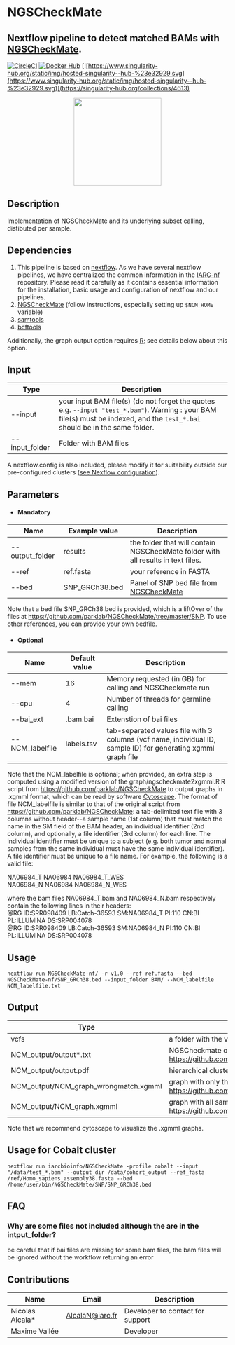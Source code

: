 # NGSCheckMate
## Nextflow pipeline to detect matched BAMs with [NGSCheckMate](https://github.com/parklab/NGSCheckMate).
[![CircleCI](https://circleci.com/gh/IARCbioinfo/NGSCheckMate-nf/tree/master.svg?style=svg)](https://circleci.com/gh/IARCbioinfo/NGSCheckMate-nf/tree/master)
[![Docker Hub](https://img.shields.io/badge/docker-ready-blue.svg)](https://hub.docker.com/repository/docker/iarcbioinfo/ngscheckmate-nf)
[![https://www.singularity-hub.org/static/img/hosted-singularity--hub-%23e32929.svg](https://www.singularity-hub.org/static/img/hosted-singularity--hub-%23e32929.svg)](https://singularity-hub.org/collections/4613)

<div style="text-align:center"><img src="https://camo.githubusercontent.com/371f23d984f8679c6562758f1e5b5e12397f1bef/68747470733a2f2f7061726b6c61622e6769746875622e696f2f4e4753436865636b4d6174652f6c6f676f2e737667" width="200" /></div>

## Description

Implementation of NGSCheckMate and its underlying subset calling, distibuted per sample.

## Dependencies 

1. This pipeline is based on [nextflow](https://www.nextflow.io). As we have several nextflow pipelines, we have centralized the common information in the [IARC-nf](https://github.com/IARCbioinfo/IARC-nf) repository. Please read it carefully as it contains essential information for the installation, basic usage and configuration of nextflow and our pipelines.
2. [NGSCheckMate](https://github.com/parklab/NGSCheckMate) (follow instructions, especially setting up `$NCM_HOME` variable)
3. [samtools](http://www.htslib.org/download/)
4. [bcftools](http://www.htslib.org/download/)

Additionally, the graph output option requires [R](https://cran.r-project.org/); see details below about this option.

## Input
  | Type      | Description     |
  |-----------|---------------|
  | --input   | your input BAM file(s) (do not forget the quotes e.g. `--input "test_*.bam"`). Warning : your BAM file(s) must be indexed, and the `test_*.bai` should be in the same folder.  |
  |  --input_folder  | Folder with BAM files  |

A nextflow.config is also included, please modify it for suitability outside our pre-configured clusters ([see Nexflow configuration](https://www.nextflow.io/docs/latest/config.html#configuration-file)).

## Parameters

  * #### Mandatory
| Name      | Example value | Description     |
|-----------|---------------|-----------------|
| --output_folder    |    results | the folder that will contain NGSCheckMate folder with all results in text files. |
| --ref    |          ref.fasta | your reference in FASTA |
| --bed |  SNP_GRCh38.bed | Panel of SNP bed file from [NGSCheckMate](https://github.com/parklab/NGSCheckMate/tree/master/SNP) |

Note that a bed file SNP_GRCh38.bed is provided, which is a liftOver of the files at https://github.com/parklab/NGSCheckMate/tree/master/SNP. To use other references, you can provide your own bedfile.


  * #### Optional
| Name      | Default value | Description     |
|-----------|---------------|-----------------|
| --mem   |   16 | Memory requested (in GB) for calling and NGSCheckmate run |
| --cpu    | 4 | Number of threads for germline calling |
|--bai_ext  | .bam.bai| Extenstion of bai files |
| --NCM_labelfile | labels.tsv | tab-separated values file with 3 columns (vcf name, individual ID, sample ID) for generating xgmml graph file |

Note that the NCM_labelfile is optional; when provided, an extra step is computed using a modified version of the graph/ngscheckmate2xgmml.R R script from https://github.com/parklab/NGSCheckMate to output graphs in .xgmml format, which can be read by software [Cytoscape](https://cytoscape.org/). The format of file NCM_labelfile is similar to that of the original script from https://github.com/parklab/NGSCheckMate: a tab-delimited text file with 3 columns without header--a sample name (1st column) that must match the name in the SM field of the BAM header, an individual identifier (2nd column), and optionally, a file identifier (3rd column) for each line. The individual identifier must be unique to a subject (e.g. both tumor and normal samples from the same individual must have the same individual identifier). A file identifier must be unique to a file name. For example, the following is a valid file:

NA06984_T NA06984 NA06984_T_WES\
NA06984_N NA06984 NA06984_N_WES

where the bam files NA06984_T.bam and NA06984_N.bam respectively contain the following lines in their headers:\
@RG	ID:SRR098409	LB:Catch-36593	SM:NA06984_T	PI:110	CN:BI	PL:ILLUMINA	DS:SRP004078\
@RG	ID:SRR098409	LB:Catch-36593	SM:NA06984_N	PI:110	CN:BI	PL:ILLUMINA	DS:SRP004078


## Usage
  ```
  nextflow run NGSCheckMate-nf/ -r v1.0 --ref ref.fasta --bed NGSCheckMate-nf/SNP_GRCh38.bed --input_folder BAM/ --NCM_labelfile NCM_labelfile.txt
  ```

## Output
  | Type      | Description     |
  |-----------|---------------|
  | vcfs    | a folder with the vcfs used for the matching |
  |  NCM_output/output*.txt   | NGSCheckmate output files with matches between files (see https://github.com/parklab/NGSCheckMate) |
  | NCM_output/output.pdf | hierarchical clustering plot from https://github.com/parklab/NGSCheckMate |
  | NCM_output/NCM_graph_wrongmatch.xgmml | graph with only the samples without a match (adapted from https://github.com/parklab/NGSCheckMate/blob/master/graph/ngscheckmate2xgmml.R) |
  | NCM_output/NCM_graph.xgmml | graph with all samples (adapted from https://github.com/parklab/NGSCheckMate/blob/master/graph/ngscheckmate2xgmml.R) |

Note that we recommend cytoscape to visualize the .xgmml graphs.


## Usage for Cobalt cluster
```
nextflow run iarcbioinfo/NGSCheckMate -profile cobalt --input "/data/test_*.bam" --output_dir /data/cohort_output --ref_fasta /ref/Homo_sapiens_assembly38.fasta --bed /home/user/bin/NGSCheckMate/SNP/SNP_GRCh38.bed
```

## FAQ

### Why are some files not included although the are in the intput_folder?
be careful that if bai files are missing for some bam files, the bam files will be ignored without the workflow returning an error

## Contributions

  | Name      | Email | Description     |
  |-----------|---------------|-----------------| 
  | Nicolas Alcala*    | AlcalaN@iarc.fr    | Developer to contact for support |
  | Maxime Vallée |  | Developer |
